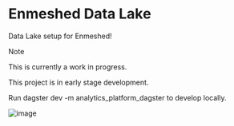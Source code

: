 # Enmeshed Data Lake

Data Lake setup for Enmeshed!

> [!NOTE]
> This is currently a work in progress.
>
> This project is in early stage development.
>
> Run dagster dev -m analytics_platform_dagster to develop locally.

![image](https://github.com/user-attachments/assets/5aba2d3e-6ab5-4965-baa3-68caffb44afa)
